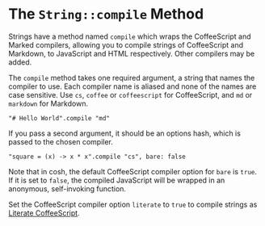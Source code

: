 # The `String::compile` Method

Strings have a method named `compile` which wraps the CoffeeScript and Marked
compilers, allowing you to compile strings of CoffeeScript and Markdown, to
JavaScript and HTML respectively. Other compilers may be added.

The `compile` method takes one required argument, a string that names the compiler
to use. Each compiler name is aliased and none of the names are case sensitive.
Use `cs`, `coffee` or `coffeescript` for CoffeeScript, and `md` or `markdown`
for Markdown.

    "# Hello World".compile "md"

If you pass a second argument, it should be an options hash, which is passed to
the chosen compiler.

    "square = (x) -> x * x".compile "cs", bare: false

Note that in cosh, the default CoffeeScript compiler option for `bare` is `true`.
If it is set to `false`, the compiled JavaScript will be wrapped in an anonymous,
self-invoking function.

Set the CoffeeScript compiler option `literate` to `true` to compile strings as
[Literate CoffeeScript][1].

[1]: http://coffeescript.org/#literate
